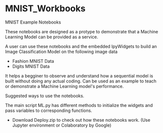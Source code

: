 # MNIST_Workbooks
MNIST Example Notebooks

These notebooks are designed as a protype to demonstrate that a Machine Learning Model can be provided as a service.

A user can use these notebooks and the embedded IpyWidgets to build an Image Classification Model on the following image data 

- Fashion MNIST Data
- Digits MNIST Data

It helps a begginer to observe and understand how a sequential model is built without doing any actual coding. 
Can be used as an example to teach or demonstrate a Machine Learning model's performance.


Suggested ways to use the notebooks.

The main script ML.py has different methods to initialize the widgets and pass variables to corresponding functions.

- Download Deploy.zip to check out how these notebooks work. (Use Jupyter environment or Colaboratory by Google) 

